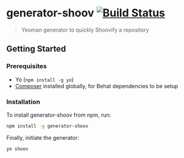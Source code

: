 # generator-shoov [![Build Status](https://travis-ci.org/shoov/generator-shoov.svg?branch=master)](https://travis-ci.org/shoov/generator-shoov)


> Yeoman generator to quickly Shoovify a repository

## Getting Started

### Prerequisites

* Yo (``npm install -g yo``)
* [Composer](https://getcomposer.org/doc/00-intro.md#globally) installed globally, for Behat dependencies to be setup

### Installation

To install generator-shoov from npm, run:

```bash
npm install -g generator-shoov
```

Finally, initiate the generator:

```bash
yo shoov
```
